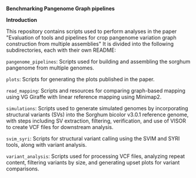 **Benchmarking Pangenome Graph pipelines**

**Introduction**

This repository contains scripts used to perform analyses in the paper "Evaluation of tools and pipelines for crop pangenome variation graph construction from multiple assemblies" It is divided into the following subdirectories, each with their own README:

`pangenome_pipelines`: Scripts used for building and assembling the sorghum pangenome from multiple genomes.

`plots`: Scripts for generating the plots published in the paper.

`read_mapping`:  Scripts and resources for comparing graph-based mapping using VG Giraffe with linear reference mapping using Minimap2.

`simulations`: Scripts used to generate simulated genomes by incorporating structural variants (SVs) into the Sorghum bicolor v3.0.1 reference genome, with steps including SV extraction, filtering, verification, and use of VISOR to create VCF files for downstream analysis.

`svim_syri`: Scripts for structural variant calling using the SVIM and SYRI tools, along with variant analysis.

`variant_analysis`: Scripts used for processing VCF files, analyzing repeat content, filtering variants by size, and generating upset plots for variant comparisons.
